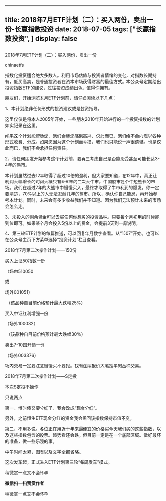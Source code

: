 
---
title:  2018年7月ETF计划（二）：买入两份，卖出一份-长赢指数投资
date: 2018-07-05
tags: ["长赢指数投资", ]
display: false
---


## 



2018年7月ETF计划（二）：买入两份，卖出一份




chinaetfs




指数化投资适合绝大多数人。利用市场估值与投资者情绪的变化，对指数长期持有，低买高卖，是普通投资者在资本市场获得财富的最佳方式。本公众号定期给出投资指数ETF的建议，过往投资成绩出色，值得你拥有。








朋友们，开始浏览本月ETF计划前，请仔细阅读以下几点：



1、本计划绝非任何形式的投资建议或是投资指导。



这里仅仅是将本人2005年开始，一些朋友2010年开始进行的一个投资指数的计划如实记录在这里。



如果这个计划能帮助您，我们会替您感到高兴，仅此而已。我们绝不会向您以各种形式收费、分成。如果您因为这个计划而亏损，我们也只能说一声很遗憾。也是仅此而已，我们不会承担任何责任。



2、请任何朋友开始参考这个计划前，要再三考虑自己是否能忍受甚至可能长达3-4年的熊市。



本计划虽然过去12年取得了超过10倍的盈利，但大家要知道，在12年中，真正让利润大幅增长的时间大概只有5-6年的三次大牛市。中国股市是个牛短熊长的市场。我们在超过7年的大熊市中慢慢买入，最终才取得了牛市利润的爆发。你一定要清楚，70%以上的人无法忍耐几年的熊市。所以，确认你自己能忍，再开始参考本计划。同时，未来会有多少收益我们并不知道。因为我们无法预计未来的市场会怎么走。



3、未投入的剩余资金可以去买任何你想买的投资品种。只要每个月初用的时候能到位即可。如果某个月会投入5份以上的资金，会提前3天到一周说明。



4、第三轮ETF计划的每篇推送，可以回复年月数字查看。从“1507”开始。也可以在公众号主页下方菜单选择“投资计划”栏目查看。







2018年7月第二次操作计划——150份





买入上证50指数一份

（场内510050

或

场外001051）

&nbsp;（该品种自目前价格预计最大跌幅25%）





买入中证红利增强一份

（场外100032）

&nbsp;（该品种自目前价格预计最大跌幅30%）





卖出7-10国开债一份

（场外003376）



场内交易一定要注意慢慢买不要抢。找有连续报价大笔挂单的品种交易。







2018年7月第二次操作计划——S定投



本次S定投不操作











只说两点

第一，博时债又要分红了，我会改成“现金分红”。



另外，之前恒生ETF现金分红的资金我会买回该指数保持市值不变。





第二，不用多说。各位正在用近十年来最便宜的价格买今天我们买的这些指数，以及这些指数包含的股票。趋势看还会跌，但目前一定是在一个底部区域。做好最坏的准备，做一些乐观的事。





中午时间太紧，图表以及文字全都省略。



这次发车起，正式进入ETF计划第三轮“每周发车”模式。













稍微赏一点又不会怀孕


**微信扫一扫赞赏作者**






稍微赏一点又不会怀孕








